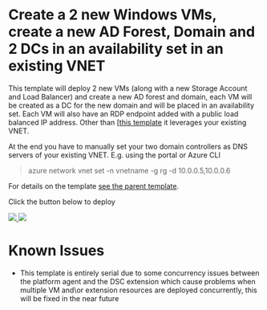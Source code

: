 # Create a 2 new Windows VMs, create a new AD Forest, Domain and 2 DCs in an availability set in an existing VNET

This template will deploy 2 new VMs (along with a new Storage Account and Load Balancer) and create a new  AD forest and domain, each VM will be created as a DC for the new domain and will be placed in an availability set. Each VM will also have an RDP endpoint added with a public load balanced IP address.
Other than [[this template](https://github.com/Azure/azure-quickstart-templates/tree/master/active-directory-new-domain-ha-2-dc) it leverages your existing VNET.

At the end you have to manually set your two domain controllers as DNS servers of your existing VNET.
E.g. using the portal or Azure CLI

> azure network vnet set -n vnetname -g rg -d 10.0.0.5,10.0.0.6

For details on the template [see the parent template](https://github.com/Azure/azure-quickstart-templates/tree/master/active-directory-new-domain-ha-2-dc).

Click the button below to deploy

<a href="https://portal.azure.com/#create/Microsoft.Template/uri/https%3A%2F%2Fraw.githubusercontent.com%2FAzure%2Fazure-quickstart-templates%2Fmaster%2Factive-directory-new-domain-ha-2-dc-existing-vnet%2Fazuredeploy.json" target="_blank">
    <img src="http://azuredeploy.net/deploybutton.png"/>
</a>
<a href="http://armviz.io/#/?load=https%3A%2F%2Fraw.githubusercontent.com%2FAzure%2Fazure-quickstart-templates%2Fmaster%2Factive-directory-new-domain-ha-2-dc-existing-vnet%2Fazuredeploy.json" target="_blank">
    <img src="http://armviz.io/visualizebutton.png"/>
</a>

# Known Issues

+	This template is entirely serial due to some concurrency issues between the platform agent and the DSC extension which cause problems when multiple VM and\or extension resources are deployed concurrently, this will be fixed in the near future
